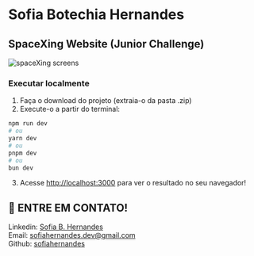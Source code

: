 # Sofia Botechia Hernandes
## SpaceXing Website (Junior Challenge)
![spaceXing screens](https://github.com/user-attachments/assets/7a98476c-3f11-4aa5-af2b-a1c87da4f391)

### Executar localmente
1. Faça o download do projeto (extraia-o da pasta .zip)
2. Execute-o a partir do terminal:
```bash
npm run dev
# ou
yarn dev
# ou
pnpm dev
# ou
bun dev
```
3. Acesse [http://localhost:3000](http://localhost:3000) para ver o resultado no seu navegador!


## 📩 ENTRE EM CONTATO!
Linkedin: [Sofia B. Hernandes](https://www.linkedin.com/in/sofia-botechia-hernandes-4a5379349?utm_source=share&utm_campaign=share_via&utm_content=profile&utm_medium=android_app)  
Email: [sofiahernandes.dev@gmail.com](mailto:sofiahernandes.dev@gmail.com)  
Github: [sofiahernandes](https://github.com/sofiahernandes)

